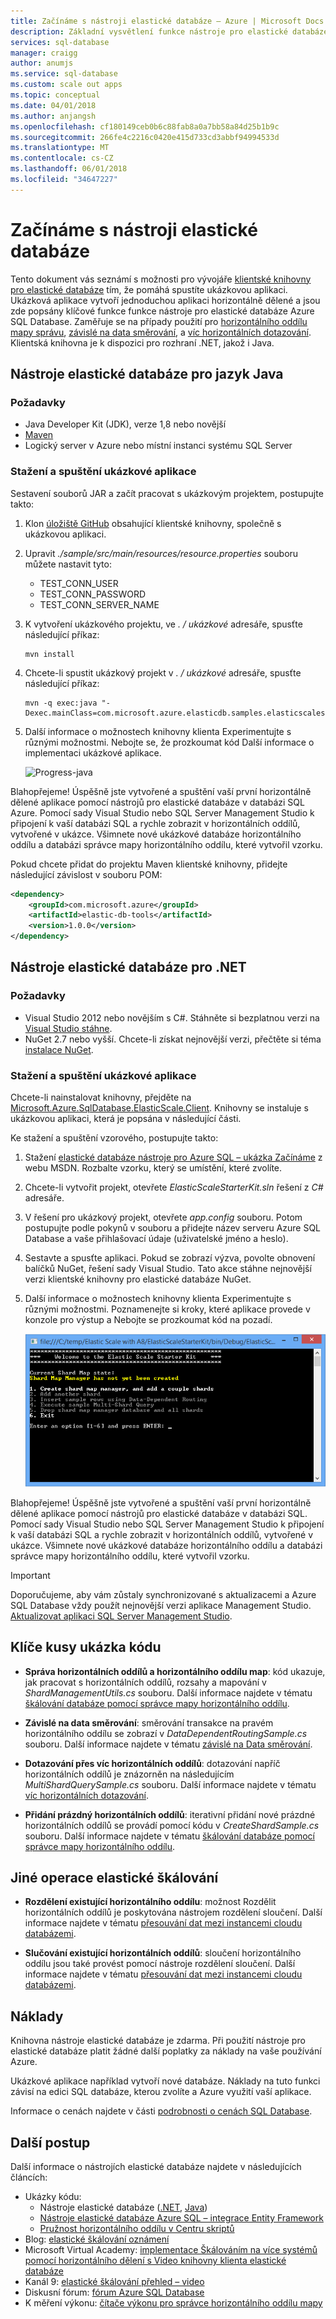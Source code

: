 ```yaml
---
title: Začínáme s nástroji elastické databáze – Azure | Microsoft Docs
description: Základní vysvětlení funkce nástroje pro elastické databáze Azure SQL Database, včetně Snadné spuštění ukázkové aplikace.
services: sql-database
manager: craigg
author: anumjs
ms.service: sql-database
ms.custom: scale out apps
ms.topic: conceptual
ms.date: 04/01/2018
ms.author: anjangsh
ms.openlocfilehash: cf180149ceb0b6c88fab8a0a7bb58a84d25b1b9c
ms.sourcegitcommit: 266fe4c2216c0420e415d733cd3abbf94994533d
ms.translationtype: MT
ms.contentlocale: cs-CZ
ms.lasthandoff: 06/01/2018
ms.locfileid: "34647227"
---
```

# <a name="get-started-with-elastic-database-tools"></a>Začínáme s nástroji elastické databáze
Tento dokument vás seznámí s možnosti pro vývojáře [klientské knihovny pro elastické databáze](sql-database-elastic-database-client-library.md) tím, že pomáhá spustíte ukázkovou aplikaci. Ukázková aplikace vytvoří jednoduchou aplikaci horizontálně dělené a jsou zde popsány klíčové funkce funkce nástroje pro elastické databáze Azure SQL Database. Zaměřuje se na případy použití pro [horizontálního oddílu mapy správu](sql-database-elastic-scale-shard-map-management.md), [závislé na data směrování](sql-database-elastic-scale-data-dependent-routing.md), a [víc horizontálních dotazování](sql-database-elastic-scale-multishard-querying.md). Klientská knihovna je k dispozici pro rozhraní .NET, jakož i Java. 

## <a name="elastic-database-tools-for-java"></a>Nástroje elastické databáze pro jazyk Java
### <a name="prerequisites"></a>Požadavky
* Java Developer Kit (JDK), verze 1,8 nebo novější
* [Maven](http://maven.apache.org/download.cgi)
* Logický server v Azure nebo místní instanci systému SQL Server

### <a name="download-and-run-the-sample-app"></a>Stažení a spuštění ukázkové aplikace
Sestavení souborů JAR a začít pracovat s ukázkovým projektem, postupujte takto: 
1. Klon [úložiště GitHub](https://github.com/Microsoft/elastic-db-tools-for-java) obsahující klientské knihovny, společně s ukázkovou aplikaci. 

2. Upravit _./sample/src/main/resources/resource.properties_ souboru můžete nastavit tyto:
    * TEST_CONN_USER
    * TEST_CONN_PASSWORD
    * TEST_CONN_SERVER_NAME

3. K vytvoření ukázkového projektu, ve _. / ukázkové_ adresáře, spusťte následující příkaz:

    ```
    mvn install
    ```
    
4. Chcete-li spustit ukázkový projekt v _. / ukázkové_ adresáře, spusťte následující příkaz: 
    
    ```
    mvn -q exec:java "-Dexec.mainClass=com.microsoft.azure.elasticdb.samples.elasticscalestarterkit.Program"
    ```
    
5. Další informace o možnostech knihovny klienta Experimentujte s různými možnostmi. Nebojte se, že prozkoumat kód Další informace o implementaci ukázkové aplikace.

    ![Progress-java][5]
    
Blahopřejeme! Úspěšně jste vytvořené a spuštění vaší první horizontálně dělené aplikace pomocí nástrojů pro elastické databáze v databázi SQL Azure. Pomocí sady Visual Studio nebo SQL Server Management Studio k připojení k vaší databázi SQL a rychle zobrazit v horizontálních oddílů, vytvořené v ukázce. Všimnete nové ukázkové databáze horizontálního oddílu a databázi správce mapy horizontálního oddílu, které vytvořil vzorku. 

Pokud chcete přidat do projektu Maven klientské knihovny, přidejte následující závislost v souboru POM:

```xml
<dependency> 
    <groupId>com.microsoft.azure</groupId> 
    <artifactId>elastic-db-tools</artifactId> 
    <version>1.0.0</version> 
</dependency> 
```

## <a name="elastic-database-tools-for-net"></a>Nástroje elastické databáze pro .NET 
### <a name="prerequisites"></a>Požadavky
* Visual Studio 2012 nebo novějším s C#. Stáhněte si bezplatnou verzi na [Visual Studio stáhne](http://www.visualstudio.com/downloads/download-visual-studio-vs.aspx).
* NuGet 2.7 nebo vyšší. Chcete-li získat nejnovější verzi, přečtěte si téma [instalace NuGet](http://docs.nuget.org/docs/start-here/installing-nuget).

### <a name="download-and-run-the-sample-app"></a>Stažení a spuštění ukázkové aplikace
Chcete-li nainstalovat knihovny, přejděte na [Microsoft.Azure.SqlDatabase.ElasticScale.Client](https://www.nuget.org/packages/Microsoft.Azure.SqlDatabase.ElasticScale.Client/). Knihovny se instaluje s ukázkovou aplikaci, která je popsána v následující části.

Ke stažení a spuštění vzorového, postupujte takto: 

1. Stažení [elastické databáze nástroje pro Azure SQL – ukázka Začínáme](https://code.msdn.microsoft.com/windowsapps/Elastic-Scale-with-Azure-a80d8dc6) z webu MSDN. Rozbalte vzorku, který se umístění, které zvolíte.

2. Chcete-li vytvořit projekt, otevřete *ElasticScaleStarterKit.sln* řešení z *C#* adresáře.

3. V řešení pro ukázkový projekt, otevřete *app.config* souboru. Potom postupujte podle pokynů v souboru a přidejte název serveru Azure SQL Database a vaše přihlašovací údaje (uživatelské jméno a heslo).

4. Sestavte a spusťte aplikaci. Pokud se zobrazí výzva, povolte obnovení balíčků NuGet, řešení sady Visual Studio. Tato akce stáhne nejnovější verzi klientské knihovny pro elastické databáze NuGet.

5. Další informace o možnostech knihovny klienta Experimentujte s různými možnostmi. Poznamenejte si kroky, které aplikace provede v konzole pro výstup a Nebojte se prozkoumat kód na pozadí.
   
    ![Průběh][4]

Blahopřejeme! Úspěšně jste vytvořené a spuštění vaší první horizontálně dělené aplikace pomocí nástrojů pro elastické databáze v databázi SQL. Pomocí sady Visual Studio nebo SQL Server Management Studio k připojení k vaší databázi SQL a rychle zobrazit v horizontálních oddílů, vytvořené v ukázce. Všimnete nové ukázkové databáze horizontálního oddílu a databázi správce mapy horizontálního oddílu, které vytvořil vzorku.

> [!IMPORTANT]
> Doporučujeme, aby vám zůstaly synchronizované s aktualizacemi a Azure SQL Database vždy použít nejnovější verzi aplikace Management Studio. [Aktualizovat aplikaci SQL Server Management Studio](https://msdn.microsoft.com/library/mt238290.aspx).
> 
> 

## <a name="key-pieces-of-the-code-sample"></a>Klíče kusy ukázka kódu
* **Správa horizontálních oddílů a horizontálního oddílu map**: kód ukazuje, jak pracovat s horizontálních oddílů, rozsahy a mapování v *ShardManagementUtils.cs* souboru. Další informace najdete v tématu [škálování databáze pomocí správce mapy horizontálního oddílu](http://go.microsoft.com/?linkid=9862595).  

* **Závislé na data směrování**: směrování transakce na pravém horizontálního oddílu se zobrazí v *DataDependentRoutingSample.cs* souboru. Další informace najdete v tématu [závislé na Data směrování](http://go.microsoft.com/?linkid=9862596). 

* **Dotazování přes víc horizontálních oddílů**: dotazování napříč horizontálních oddílů je znázorněn na následujícím *MultiShardQuerySample.cs* souboru. Další informace najdete v tématu [víc horizontálních dotazování](http://go.microsoft.com/?linkid=9862597).

* **Přidání prázdný horizontálních oddílů**: iterativní přidání nové prázdné horizontálních oddílů se provádí pomocí kódu v *CreateShardSample.cs* souboru. Další informace najdete v tématu [škálování databáze pomocí správce mapy horizontálního oddílu](http://go.microsoft.com/?linkid=9862595).

## <a name="other-elastic-scale-operations"></a>Jiné operace elastické škálování
* **Rozdělení existující horizontálního oddílu**: možnost Rozdělit horizontálních oddílů je poskytována nástrojem rozdělení sloučení. Další informace najdete v tématu [přesouvání dat mezi instancemi cloudu databázemi](sql-database-elastic-scale-overview-split-and-merge.md).

* **Slučování existující horizontálních oddílů**: sloučení horizontálního oddílu jsou také provést pomocí nástroje rozdělení sloučení. Další informace najdete v tématu [přesouvání dat mezi instancemi cloudu databázemi](sql-database-elastic-scale-overview-split-and-merge.md).   

## <a name="cost"></a>Náklady
Knihovna nástroje elastické databáze je zdarma. Při použití nástroje pro elastické databáze platit žádné další poplatky za náklady na vaše používání Azure. 

Ukázkové aplikace například vytvoří nové databáze. Náklady na tuto funkci závisí na edici SQL databáze, kterou zvolíte a Azure využití vaší aplikace.

Informace o cenách najdete v části [podrobnosti o cenách SQL Database](https://azure.microsoft.com/pricing/details/sql-database/).

## <a name="next-steps"></a>Další postup
Další informace o nástrojích elastické databáze najdete v následujících článcích:

* Ukázky kódu: 
  * Nástroje elastické databáze ([.NET](http://code.msdn.microsoft.com/Elastic-Scale-with-Azure-a80d8dc6?SRC=VSIDE), [Java](https://search.maven.org/#search%7Cga%7C1%7Ca%3A%22azure-elasticdb-tools%22))
  * [Nástroje elastické databáze Azure SQL – integrace Entity Framework](http://code.msdn.microsoft.com/Elastic-Scale-with-Azure-bae904ba?SRC=VSIDE)
  * [Pružnost horizontálního oddílu v Centru skriptů](https://gallery.technet.microsoft.com/scriptcenter/Elastic-Scale-Shard-c9530cbe)
* Blog: [elastické škálování oznámení](https://azure.microsoft.com/blog/2014/10/02/introducing-elastic-scale-preview-for-azure-sql-database/)
* Microsoft Virtual Academy: [implementace Škálováním na více systémů pomocí horizontálního dělení s Video knihovny klienta elastické databáze](https://mva.microsoft.com/training-courses/elastic-database-capabilities-with-azure-sql-db-16554?l=lWyQhF1fC_6306218965) 
* Kanál 9: [elastické škálování přehled – video](http://channel9.msdn.com/Shows/Data-Exposed/Azure-SQL-Database-Elastic-Scale)
* Diskusní fórum: [fórum Azure SQL Database](http://social.msdn.microsoft.com/forums/azure/home?forum=ssdsgetstarted)
* K měření výkonu: [čítače výkonu pro správce horizontálního oddílu mapy](sql-database-elastic-database-client-library.md)

<!--Anchors-->
[The Elastic Scale Sample Application]: #The-Elastic-Scale-Sample-Application
[Download and Run the Sample App]: #Download-and-Run-the-Sample-App
[Cost]: #Cost
[Next steps]: #next-steps

<!--Image references-->
[1]: ./media/sql-database-elastic-scale-get-started/newProject.png
[2]: ./media/sql-database-elastic-scale-get-started/click-online.png
[3]: ./media/sql-database-elastic-scale-get-started/click-CSharp.png
[4]: ./media/sql-database-elastic-scale-get-started/output2.png
[5]: ./media/sql-database-elastic-scale-get-started/java-client-library.PNG

